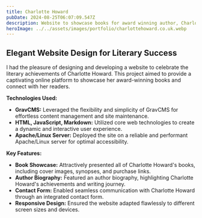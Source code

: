 ```yaml
---
title: Charlotte Howard
pubDate: 2024-08-25T06:07:09.547Z
description: Website to showcase books for award winning author, Charlotte Howard.
heroImage: ../../assets/images/portfolio/charlottehoward.co.uk.webp
---
```

## Elegant Website Design for Literary Success

I had the pleasure of designing and developing a website to celebrate the literary achievements of Charlotte Howard. This project aimed to provide a captivating online platform to showcase her award-winning books and connect with her readers.

**Technologies Used:**

- **GravCMS:** Leveraged the flexibility and simplicity of GravCMS for effortless content management and site maintenance.
- **HTML, JavaScript, Markdown:** Utilized core web technologies to create a dynamic and interactive user experience.
- **Apache/Linux Server:** Deployed the site on a reliable and performant Apache/Linux server for optimal accessibility.

**Key Features:**

- **Book Showcase:** Attractively presented all of Charlotte Howard's books, including cover images, synopses, and purchase links.
- **Author Biography:** Featured an author biography, highlighting Charlotte Howard's achievements and writing journey.
- **Contact Form:** Enabled seamless communication with Charlotte Howard through an integrated contact form.
- **Responsive Design:** Ensured the website adapted flawlessly to different screen sizes and devices.
